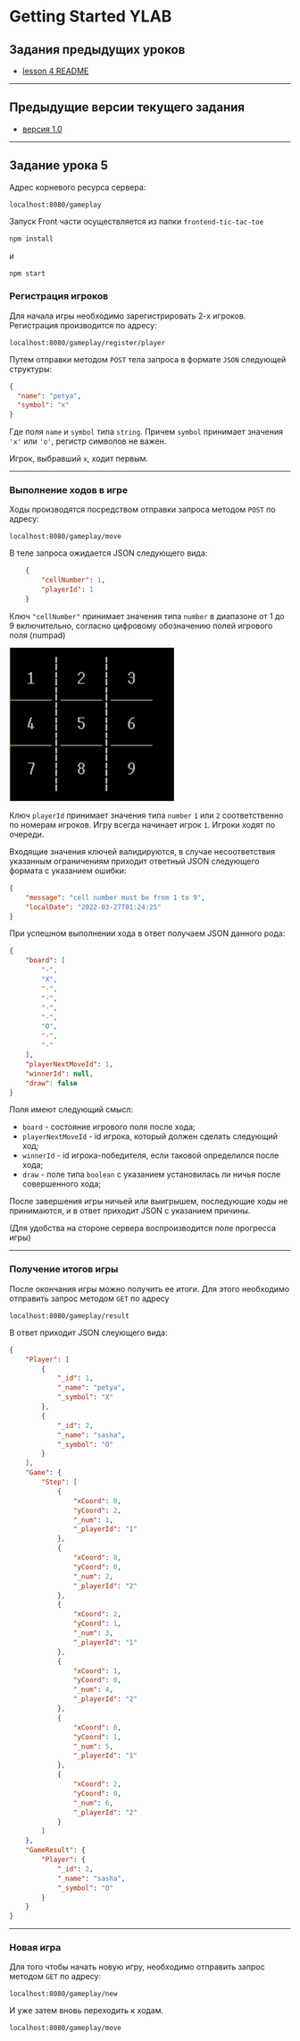 # Getting Started YLAB

## Задания предыдущих уроков

- [lesson 4 README](LESSON4_README.MD)

---
## Предыдущие версии текущего задания

- [версия 1.0](lesson5_1.0.md)
---

## Задание урока 5

Адрес корневого ресурса сервера:

    localhost:8080/gameplay

Запуск Front части осуществляется из папки `frontend-tic-tac-toe`

```bash
npm install
````
 и
```bash
npm start
````

### Регистрация игроков

Для начала игры необходимо зарегистрировать 2-х игроков. Регистрация 
производится по адресу:
    
    localhost:8080/gameplay/register/player

Путем отправки методом `POST` тела запроса в формате `JSON` следующей 
структуры:

```json
{
  "name": "petya",
  "symbol": "x"
}
```
Где поля `name` и  `symbol` типа `string`. Причем `symbol` принимает
значения `'x'` или `'o'`, регистр символов не важен. 

Игрок, выбравший `x`, ходит первым.

---
### Выполнение ходов в игре

Ходы производятся посредством отправки запроса методом `POST` по адресу:

    localhost:8080/gameplay/move

В теле запроса ожидается JSON следующего вида:

```json
    {
        "cellNumber": 1,
        "playerId": 1
    }
```

Ключ `"cellNumber"` принимает значения типа `number` в диапазоне
от 1 до 9 включительно, согласно цифровому обозначению полей игрового
поля (numpad)

![tic-tac-toe board](img_1.png)

Ключ `playerId` принимает значения типа `number` `1` или
`2` соответственно по номерам игроков. Игру всегда начинает игрок `1`.
Игроки ходят по очереди.

Входящие значения ключей валидируются, в случае несоответствия указанным
ограничениям приходит ответный JSON следующего формата с указанием ошибки:
```json
{
	"message": "cell number must be from 1 to 9",
	"localDate": "2022-03-27T01:24:25"
}
```

При успешном выполнении хода в ответ получаем JSON данного рода:

```json
{
	"board": [
		"-",
		"X",
		"-",
		"-",
		"-",
		"-",
		"O",
		"-",
		"-"
	],
	"playerNextMoveId": 1,
	"winnerId": null,
	"draw": false
}
```
Поля имеют следующий смысл:

- `board` - состояние игрового поля после хода;
- `playerNextMoveId` - id игрока, который должен сделать следующий ход;
- `winnerId` - id игрока-победителя, если таковой определился после хода;
- `draw` - поле типа `boolean` с указанием установилась ли ничья
после совершенного хода;

После завершения игры ничьей или выигрышем, последующие ходы
не принимаются, и в ответ приходит JSON с указанием причины.

(Для удобства на стороне сервера воспроизводится поле прогресса игры)

--- 
### Получение итогов игры
После окончания игры можно получить ее итоги. Для этого необходимо
отправить запрос методом `GET` по адресу

    localhost:8080/gameplay/result

В ответ приходит JSON слеующего вида:
```json
{
	"Player": [
		{
			"_id": 1,
			"_name": "petya",
			"_symbol": "X"
		},
		{
			"_id": 2,
			"_name": "sasha",
			"_symbol": "O"
		}
	],
	"Game": {
		"Step": [
			{
				"xCoord": 0,
				"yCoord": 2,
				"_num": 1,
				"_playerId": "1"
			},
			{
				"xCoord": 0,
				"yCoord": 0,
				"_num": 2,
				"_playerId": "2"
			},
			{
				"xCoord": 2,
				"yCoord": 1,
				"_num": 3,
				"_playerId": "1"
			},
			{
				"xCoord": 1,
				"yCoord": 0,
				"_num": 4,
				"_playerId": "2"
			},
			{
				"xCoord": 0,
				"yCoord": 1,
				"_num": 5,
				"_playerId": "1"
			},
			{
				"xCoord": 2,
				"yCoord": 0,
				"_num": 6,
				"_playerId": "2"
			}
		]
	},
	"GameResult": {
		"Player": {
			"_id": 2,
			"_name": "sasha",
			"_symbol": "O"
		}
	}
}
```

---
### Новая игра
Для того чтобы начать новую игру, необходимо отправить запрос 
методом `GET` по адресу:
    
    localhost:8080/gameplay/new

И уже затем вновь переходить к ходам. 

    localhost:8080/gameplay/move
